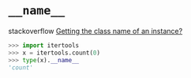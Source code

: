 # `__name__`

stackoverflow [Getting the class name of an instance?](https://stackoverflow.com/questions/510972/getting-the-class-name-of-an-instance)

```python
>>> import itertools
>>> x = itertools.count(0)
>>> type(x).__name__
'count'
```

